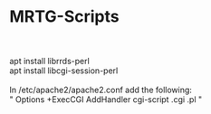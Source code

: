 # MRTG-Scripts
<br>
<br>
apt install librrds-perl<br>
apt install libcgi-session-perl<br>
<br>
In /etc/apache2/apache2.conf add the following:<br>
"<Directory /var/www/html/mrtg/*/>
        Options +ExecCGI
        AddHandler cgi-script .cgi .pl
</Directory>"
